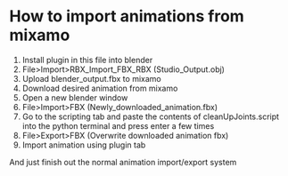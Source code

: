 # How to import animations from mixamo

1. Install plugin in this file into blender
2. File>Import>RBX_Import_FBX_RBX (Studio_Output.obj)
4. Upload blender_output.fbx to mixamo  
5. Download desired animation from mixamo
6. Open a new blender window 
7. File>Import>FBX (Newly_downloaded_animation.fbx) 
8. Go to the scripting tab and paste the contents of cleanUpJoints.script into the python terminal and press enter a few times
9. File>Export>FBX (Overwrite downloaded animation fbx)
10. Import animation using plugin tab


And just finish out the normal animation import/export system 
